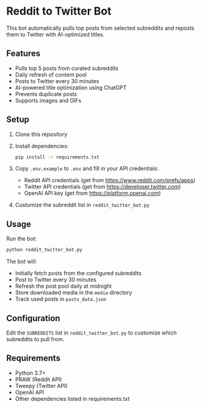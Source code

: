 # Reddit to Twitter Bot

This bot automatically pulls top posts from selected subreddits and reposts them to Twitter with AI-optimized titles.

## Features

- Pulls top 5 posts from curated subreddits
- Daily refresh of content pool
- Posts to Twitter every 30 minutes
- AI-powered title optimization using ChatGPT
- Prevents duplicate posts
- Supports images and GIFs

## Setup

1. Clone this repository
2. Install dependencies:
   ```bash
   pip install -r requirements.txt
   ```
3. Copy `.env.example` to `.env` and fill in your API credentials:
   - Reddit API credentials (get from https://www.reddit.com/prefs/apps)
   - Twitter API credentials (get from https://developer.twitter.com)
   - OpenAI API key (get from https://platform.openai.com)

4. Customize the subreddit list in `reddit_twitter_bot.py`

## Usage

Run the bot:
```bash
python reddit_twitter_bot.py
```

The bot will:
- Initially fetch posts from the configured subreddits
- Post to Twitter every 30 minutes
- Refresh the post pool daily at midnight
- Store downloaded media in the `media` directory
- Track used posts in `posts_data.json`

## Configuration

Edit the `SUBREDDITS` list in `reddit_twitter_bot.py` to customize which subreddits to pull from.

## Requirements

- Python 3.7+
- PRAW (Reddit API)
- Tweepy (Twitter API)
- OpenAI API
- Other dependencies listed in requirements.txt
